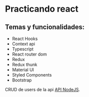 # Practicando react

## Temas y funcionalidades:

- React Hooks
- Context api
- Typescript
- React router dom
- Redux
- Redux thunk
- Material UI
- Styled Components
- Bootstrap

CRUD de users de la api [API NodeJS](https://github.com/julinuzzo19/Challenge-API-Nodejs-Users).

